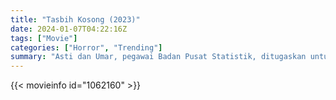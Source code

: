 ```yaml
---
title: "Tasbih Kosong (2023)"
date: 2024-01-07T04:22:16Z
tags: ["Movie"]
categories: ["Horror", "Trending"]
summary: "Asti dan Umar, pegawai Badan Pusat Statistik, ditugaskan untuk memperbarui data di sebuah desa terpencil di sebuah kabupaten di Sulawesi. Umar dan Asti tidak sadar bahwa tempat mereka berteduh adalah rumah lelaki yang..."
---
```


<mux-player stream-type="on-demand"
src="https://kp3d-my.sharepoint.com/personal/ryoo_kp3d_onmicrosoft_com/_layouts/15/download.aspx?share=EdIZPK0WABRFlqq4lcEtC9cBzvCmnE1wYY4bSt3qzI1S-Q" prefer-playback="mse" controls>

</mux-player>


{{< movieinfo id="1062160" >}}

<script src="https://cdn.jsdelivr.net/npm/@mux/mux-player"></script>

 <script type="application/ld+json ">
{
"@context": "https://schema.org/",
"@type": "VideoObject",
"name": "Tasbih Kosong (2023)",
"contentUrl": "https://stream.mux.com/lzjG5XjgAcGIPBvUwviQuYwyo00IYSmHS00CbxMUZo6Y8.m3u8",
"thumbnailUrl": "https://www.themoviedb.org/t/p/original/9eSoJrj8LkbUzuPSJzgSXWKexKj.jpg?width=314&fit_mode=preserve&time=25",
"uploadDate": "2023-12-25T06:24:19Z",
}

</script>